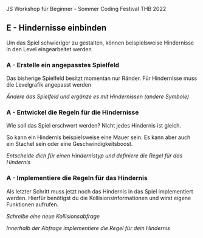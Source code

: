 JS Workshop für Beginner - Sommer Coding Festival THB 2022

## E - Hindernisse einbinden
Um das Spiel schwieriger zu gestalten, können beispielsweise Hindernisse in den Level eingearbeitet werden

### A - Erstelle ein angepasstes Spielfeld
Das bisherige Spielfeld besitzt momentan nur Ränder. Für Hindernisse muss die Levelgrafik angepasst werden

*Ändere das Spielfeld und ergänze es mit Hindernissen (andere Symbole)*

### A - Entwickel die Regeln für die Hindernisse
Wie soll das Spiel erschwert werden? Nicht jedes Hindernis ist gleich.

So kann ein Hindernis beispielsweise eine Mauer sein.
Es kann aber auch ein Stachel sein oder eine Geschwindigkeitsboost. 

*Entscheide dich für einen Hindernistyp und definiere die Regel für das Hindernis*

### A - Implementiere die Regeln für das Hindernis
Als letzter Schritt muss jetzt noch das Hindernis in das Spiel implementiert werden.
Hierfür benötigst du die Kollisionsinformationen und wirst eigene Funktionen aufrufen.

*Schreibe eine neue Kollisionsabfrage*

*Innerhalb der Abfrage implementiere die Regel für dein Hindernis*
